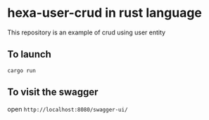 # hexa-user-crud in rust language
This repository is an example of crud using user entity

## To launch
```
cargo run
```

## To visit the swagger
open `http://localhost:8080/swagger-ui/`
